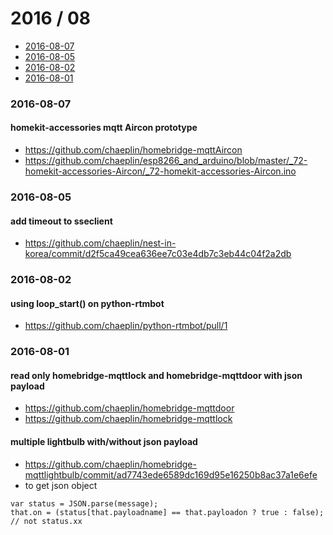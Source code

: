 2016 / 08
==========
 - [2016-08-07](#2016-08-07)
 - [2016-08-05](#2016-08-05)
 - [2016-08-02](#2016-08-02)
 - [2016-08-01](#2016-08-01)

### 2016-08-07
#### homekit-accessories mqtt Aircon prototype
 - https://github.com/chaeplin/homebridge-mqttAircon
 - https://github.com/chaeplin/esp8266_and_arduino/blob/master/_72-homekit-accessories-Aircon/_72-homekit-accessories-Aircon.ino

### 2016-08-05
#### add timeout to sseclient
 - https://github.com/chaeplin/nest-in-korea/commit/d2f5ca49cea636ee7c03e4db7c3eb44c04f2a2db

### 2016-08-02
#### using loop_start() on python-rtmbot
 - https://github.com/chaeplin/python-rtmbot/pull/1

### 2016-08-01
#### read only homebridge-mqttlock and homebridge-mqttdoor with json payload
 - https://github.com/chaeplin/homebridge-mqttdoor
 - https://github.com/chaeplin/homebridge-mqttlock

#### multiple lightbulb with/without json payload
 - https://github.com/chaeplin/homebridge-mqttlightbulb/commit/ad7743ede6589dc169d95e16250b8ac37a1e6efe
 - to get json object
```
var status = JSON.parse(message);
that.on = (status[that.payloadname] == that.payloadon ? true : false); // not status.xx
```

